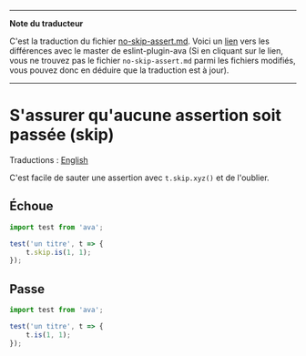 ___
**Note du traducteur**

C'est la traduction du fichier [no-skip-assert.md](https://github.com/avajs/eslint-plugin-ava/blob/master/docs/rules/no-skip-assert.md). Voici un [lien](https://github.com/avajs/eslint-plugin-ava/compare/216cd688cded0f2b79f3f652dc2eb43353f08fc4...master#diff-5a0e2d6d6e66efe6059e266a9b4f5456) vers les différences avec le master de eslint-plugin-ava (Si en cliquant sur le lien, vous ne trouvez pas le fichier `no-skip-assert.md` parmi les fichiers modifiés, vous pouvez donc en déduire que la traduction est à jour).
___
# S'assurer qu'aucune assertion soit passée (skip)

Traductions : [English](https://github.com/avajs/eslint-plugin-ava/blob/master/docs/rules/no-skip-assert.md)

C'est facile de sauter une assertion avec `t.skip.xyz()` et de l'oublier.


## Échoue

```js
import test from 'ava';

test('un titre', t => {
	t.skip.is(1, 1);
});
```


## Passe

```js
import test from 'ava';

test('un titre', t => {
	t.is(1, 1);
});
```
